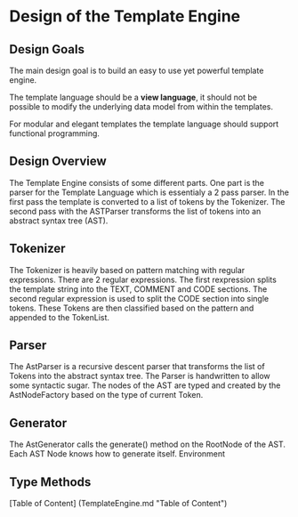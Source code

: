 Design of the Template Engine
=============================

Design Goals
------------
The main design goal is to build an easy to use yet powerful template
engine.

The template language should be a **view language**, it should not be
possible to modify the underlying data model from within the templates.

For modular and elegant templates the template language should support
functional programming.

Design Overview
---------------

The Template Engine consists of some different parts.
One part is the parser for the Template Language which is essentialy a
2 pass parser. In the first pass the template is converted to a list of
tokens by the Tokenizer. The second pass with the ASTParser transforms
the list of tokens into an abstract syntax tree (AST).

Tokenizer
---------
The Tokenizer is heavily based on pattern matching with regular
expressions. There are 2 regular expressions. The first rexpression
splits the template string into the TEXT, COMMENT and CODE sections.
The second regular expression is used to split the CODE section into
single tokens. These Tokens are then classified based on the pattern
and appended to the TokenList.

Parser
------
The AstParser is a recursive descent parser that transforms the list
of Tokens into the abstract syntax tree. The Parser is handwritten to
allow some syntactic sugar. The nodes of the AST are typed and created
by the AstNodeFactory based on the type of current Token.

Generator
---------
The AstGenerator calls the generate() method on the RootNode of the
AST. Each AST Node knows how to generate itself.
Environment

Type Methods
------------


[Table of Content] (TemplateEngine.md "Table of Content")
